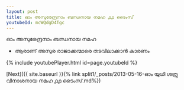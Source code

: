 ```yaml
---
layout: post
title: ഓം അസുരേന്ദ്രനാം ബന്ധനായ നമഹ ൧൧ ടൈംസ്
youtubeId: mcWQdgD4Tgc
---
```

 
 
 ഓം അസുരേന്ദ്രനാം ബന്ധനായ നമഹ 
 
 -  ആരാണ് അസുര രാജാക്കന്മാരെ തടവിലാക്കാൻ കാരണം 
 
  
 
  
 
 
 
 
 
 


{% include youtubePlayer.html id=page.youtubeId %}
 
[Next]({{ site.baseurl }}{% link  split1/_posts/2013-05-16-ഓം യുധി ശത്രു വിനാശനായ നമഹ ൧൧ ടൈംസ്.md%})
 
